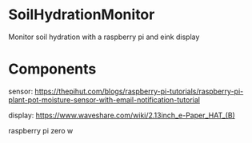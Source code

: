 # SoilHydrationMonitor
Monitor soil hydration with a raspberry pi and eink display

# Components

sensor: https://thepihut.com/blogs/raspberry-pi-tutorials/raspberry-pi-plant-pot-moisture-sensor-with-email-notification-tutorial

display: https://www.waveshare.com/wiki/2.13inch_e-Paper_HAT_(B)

raspberry pi zero w